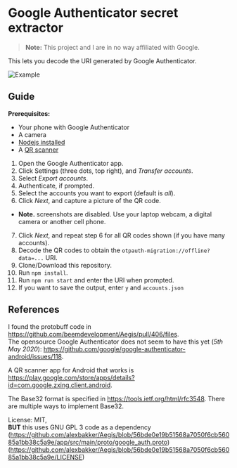 # Google Authenticator secret extractor

> **Note:** This project and I are in no way affiliated with Google.

This lets you decode the URI generated by Google Authenticator.

![Example](example.jpg)


## Guide

**Prerequisites:** 
* Your phone with Google Authenticator
* A camera
* [Nodejs installed](https://nodejs.org/en/download/)
* A [QR scanner](https://play.google.com/store/apps/details?id=com.google.zxing.client.android)

1. Open the Google Authenticator app.
2. Click Settings (three dots, top right), and *Transfer accounts*.
3. Select *Export accounts*.
4. Authenticate, if prompted.
5. Select the accounts you want to export (default is *all*).
6. Click *Next*, and capture a picture of the QR code. 
  * **Note.** screenshots are disabled. Use your laptop webcam, a digital camera or another cell phone.
7. Click *Next*, and repeat step 6 for all QR codes shown (if you have many accounts).
8. Decode the QR codes to obtain the `otpauth-migration://offline?data=...` URI.
9. Clone/Download this repository.
10. Run `npm install`.
11. Run `npm run start` and enter the URI when prompted.
12. If you want to save the output, enter `y` and `accounts.json`

## References

I found the protobuff code in https://github.com/beemdevelopment/Aegis/pull/406/files.  
The opensource Google Authenticator does not seem to have this yet (*5th May 2020*): https://github.com/google/google-authenticator-android/issues/118.

A QR scanner app for Android that works is https://play.google.com/store/apps/details?id=com.google.zxing.client.android. 

The Base32 format is specified in https://tools.ietf.org/html/rfc3548. There are multiple ways to implement Base32.

License: MIT,   
**BUT** this uses GNU GPL 3 code as a dependency (https://github.com/alexbakker/Aegis/blob/56bde0e19b51568a7050f6cb56085a1bb38c5a9e/app/src/main/proto/google_auth.proto) (https://github.com/alexbakker/Aegis/blob/56bde0e19b51568a7050f6cb56085a1bb38c5a9e/LICENSE)